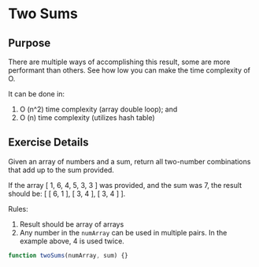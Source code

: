 # Two Sums

## Purpose
There are multiple ways of accomplishing this result, some are more performant than others. See how low you
can make the time complexity of O.

It can be done in:
1. O (n^2) time complexity (array double loop); and
2. O (n) time complexity (utilizes hash table)

## Exercise Details
Given an array of numbers and a sum, return all two-number combinations that add up to the sum provided.

If the array [ 1, 6, 4, 5, 3, 3 ] was provided, and the sum was 7, the result should
be: [ [ 6, 1 ], [ 3, 4 ], [ 3, 4 ] ].

Rules:
1. Result should be array of arrays
2. Any number in the `numArray` can be used in multiple pairs. In the example above, 4 is used twice.

```js
function twoSums(numArray, sum) {}
```
